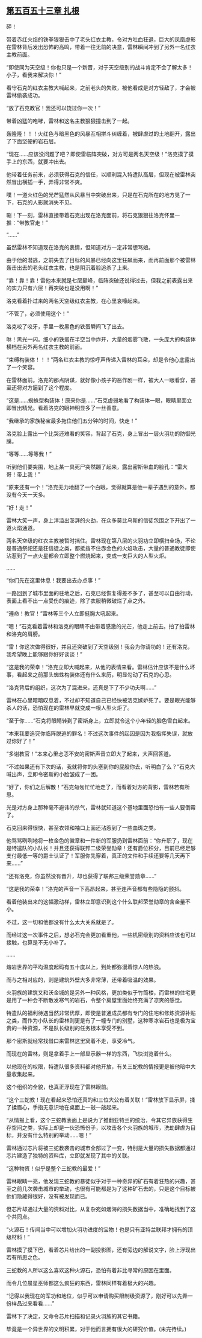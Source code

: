 ## [第五百五十三章 扎根](https://www.xxbiquge.com/11_11222/8951812.html)


  砰！

  带着赤红火焰的铁拳狠狠击中了老头红衣主教，令对方吐血狂退，巨大的凤凰虚影在雷林背后发出恐怖的高鸣，带着一往无前的决意，雷林瞬间冲到了另外一名红衣主教前面。

  “即使同为天空级！你也只是一个新晋，对于天空级别的战斗肯定不会了解太多！小子，看我来解决你！”

  看守石克的红衣主教大喊起来，之前老头的失败，被他看成是对方轻敌了，才会被雷林偷袭成功。

  “放了石克教官！我还可以饶过你一次！”

  带着凶猛的咆哮，雷林和这名主教狠狠撞击到了一起。

  轰隆隆！！！火红色与暗黑色的风暴互相拼斗纠缠着，被肆虐过的土地翻开，露出了下面坚硬的岩石层。

  “现在……应该没问题了吧？即使雷临阵突破，对方可是两名天空级！”洛克摸了摸手上的东西，就要冲出去。

  他带着任务前来，必须获得石克的信任，以顺利混入特遣队高层，但现在被雷林突然冒出横插一手，弄得非常不爽。

  噗！一道火红色的光芒猛然从风暴当中突破出来，只是在石克所在的地方晃了一下，石克的人影就消失不见。

  唰！下一刻，雷林直接带着石克出现在洛克面前，将石克狠狠往洛克怀里一推：“带教官走！”

  “……”

  虽然雷林不知道现在洛克的表情，但知道对方一定非常想骂娘。

  由于他的潜逃，之前失去了目标的风暴已经向这里狂飙而来，而再前面那个被雷林轰击出去的老头红衣主教，也是阴沉着脸追杀了上来。

  “靠！靠！靠！雷他本来就是七层巅峰，临阵突破还说得过去，但我之前表露出来的实力只有六层！再突破也是没用啊！”

  洛克看着扑过来的两名天空级红衣主教，在心里哀嚎起来。

  “不管了，必须使用这个！”

  洛克咬了咬牙，手里一枚黑色的铁蛋瞬间飞了出去。

  咻！黑光一闪。细小的铁蛋在半空当中炸开，大量的烟雾飞散，一头庞大的构装体横档在另外两名红衣主教的前面。

  “束缚构装体！！！”两名红衣主教的惊呼声传递入雷林的耳朵，却是令他心底露出了一个笑容。

  在雷林面前。洛克的那点阴谋，就好像小孩子的恶作剧一样，被大人一眼看穿，甚至还将对方逼到了这个程度。

  “这是……蜘蛛型构装体！原来你是……”石克虚弱地看了构装体一眼，眼睛里面立即冒出精光。看着洛克的眼神明显多了一丝善意。

  “我继承的家族秘宝最多拖住他们五分钟的时间，快走！”

  洛克脸上露出一个比哭还难看的笑容，背起了石克，身上冒出一层火羽功的防御光膜。

  “等等……等等我！”

  听到他们要突围，地上某一具死尸突然蹦了起来，露出密斯带血的脸孔：“雷大哥！带上我！”

  “原来还有一个！”洛克无力地翻了一个白眼，觉得就算是他一辈子遇到的意外，都没有今天一天多。

  “好！走！”

  雷林大笑一声，身上洋溢出澎湃的火劲，在众多莫比乌斯的信徒包围之下开出了一道火焰通道。

  两名天空级的红衣主教被暂时挡住。雷林现在第八层的火羽功立即横扫全场，不论是普通祭祀还是狂信徒之类，都抵挡不住赤金色的火焰攻击，大量的普通教徒即使沾惹到了一点火星都会立即整个燃烧起来，变成一支巨大的人型火炬。

  ……

  “你们先在这里休息！我要出去办点事！”

  一路回到了城市里面的驻地之后，石克已经恢复得差不多了，甚至可以自由行动，表面上看不出一点受伤的痕迹，除了衣服稍微破烂了点之外。

  “遵命！教官！”雷林等三个人立即挺胸大吼起来。

  “嗯！”石克看着雷林和洛克的眼睛不由带着感激的光芒，他走上前去。拍了拍雷林和洛克的肩膀。

  “雷！你这次做得很好，并且还突破到了天空级别！我会为你请功的！还有洛克，我希望晚上能够跟你好好谈谈！”

  “这是我的荣幸！”洛克立即大喊起来，从他的表情来看。雷林估计应该不是什么坏事，看起来之前那头蜘蛛构装体还有什么来历，明显勾动了石克的心思。

  “洛克背后的组织，这次为了混进来，还真是下了不少功夫啊……”

  雷林在心里暗暗叹息着，不过却不知道自己已经快被洛克嫉妒死了。要是眼光能够杀人的话，恐怕现在的雷林早就变成一根人型火炬了。

  “至于你……”石克将眼睛转到了密斯身上，立即就令这个小年轻的脸色雪白起来。

  “本来我要追究你临阵脱逃的罪名！不过这次事件的起因是因为我指挥失误，就放过你好了！”

  “多谢教官！”本来心里忐忑不安的密斯声音立即大了起来，大声回答道。

  “不过如果还有下次的话，我就将你的头塞到你的屁股你去，听明白了么？”石克大喊出声，立即令密斯的小脸皱成了一团。

  “好了，你们之后解散！”石克匆匆忙忙地走了，而看着对方的背影，雷林若有所思。

  光是对方身上那种毫不避讳的杀气，雷林就知道这个基地里面恐怕有一些人要倒霉了。

  石克回来得很快，甚至衣领和袖口上面还沾惹到了一些血斑之类。

  他骂骂咧咧地将一枚金色的徽章和一件新的军服扔到雷林面前：“你升职了，现在是特遣队的小队长！并且还获得联邦二级荣誉勋章！还有爵位积分，目前已经足够支付最低一等的爵士认证了！军服你先穿着，真正的文件和手续还要等几天再下来……”

  “还有洛克，你虽然没有晋升，却也获得了联邦三级荣誉勋章……”

  “这是我的荣幸！”洛克的声音一下高昂起来，甚至连声音都有些隐隐的颤抖。

  看着他装出来的这幅激动样，雷林立即意识到这个什么联邦荣誉勋章的含金量不小。

  不过，这一切和他都没有什么太大关系就是了。

  而经过这一次事件之后，想必石克会更加看重他，一些机密级别的资料应该也可以接触，也算是不无小补了。

  ……

  熔岩世界的平均温度起码有五十度以上，到处都弥漫着惊人的热浪。

  而与之相对应的，则是建筑外壁大多非常薄，还带着吸温的效果。

  火羽族的建筑又和沃金城的是另外一种风格，更加类似于竹筒楼，而雷林的住宅更是用了一种会不断散发寒气的岩石，令整个房屋里面始终充满了凉爽的感觉。

  特遣队的福利待遇当然非常优厚，即使是普通成员都有专门的住宅和修炼资源补贴之类，而作为小队长的雷林则更是有了一幢专门的别墅，这种寒冰岩石也是极为宝贵的一种资源，不是队长级别的任务根本享受不到。

  那个密斯就经常找借口来雷林这里窝着不走，享受冷气。

  而现在的雷林，则是拿着手上一部显示器一样的东西，飞快浏览着什么。

  以他现在的权限，特遣队很多资料都对他开放，有关三蛇教的情报更是被他暗中大量收集起来。

  这个组织的全貌，也真正浮现在了雷林眼前。

  “这个三蛇教！现在看起来恐怕还真的和三位大公有着关联！”雷林放下显示屏，揉了揉眉心，手指无意识地在桌面上一敲一敲起来。

  “从情报上看，这个三蛇教表面上是说为了推翻亚特兰的统治，令其它异族获得生存空间之类，实际上却是一伙恐怖份子，以攻击各个火羽族的城市，洗劫肆虐为目标，并没有什么特别的举动……嗯！”

  雷林通过芯片将被三蛇教袭击的城市全部过了一变，特别是大量的损失数据都通过芯片建造了独特的资料库，立即就发现了其中的关联。

  “这种物资！似乎是整个三蛇教的最爱！”

  雷林眼睛一亮，他发现三蛇教的暴徒似乎对于一种奇异的矿石有着狂热的兴趣，甚至之前几次袭击城市的举动，也很有可能都是为了这种矿石去的，只是这个目标被他们隐藏得很好，没有被发现而已。

  但芯片却通过大量的资料对比，从复杂宛如烟海的损失数据当中，准确地找到了这个共同点。

  “火源石！传闻当中可以增加火羽功进度的宝物！也是只有亚特兰联邦才拥有的顶级材料！”

  雷林摸了摸下巴，看着芯片给出的一副投影图，还有旁边的解说文字，脸上浮现出若有所思之色。

  三蛇教的人所以这么喜欢这种火源石，恐怕有着非比寻常的原因在里面。

  而令几位晨星巫师都这么疯狂的东西，雷林同样有着极大的兴趣。

  “记得以我现在的军功和地位，似乎可以申请购买限制级资源了，刚好可以先弄一份样品过来看看……”

  雷林下了决定，又命令芯片扫描和记录火羽族的其它书籍。

  毕竟是一个异世界的文明积累，对于他而言拥有很大的研究价值。(未完待续。)
